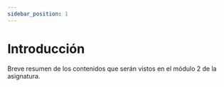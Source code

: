 ```yaml
---
sidebar_position: 1
---
```


# Introducción

Breve resumen de los contenidos que serán vistos en el módulo 2 de la asignatura.
